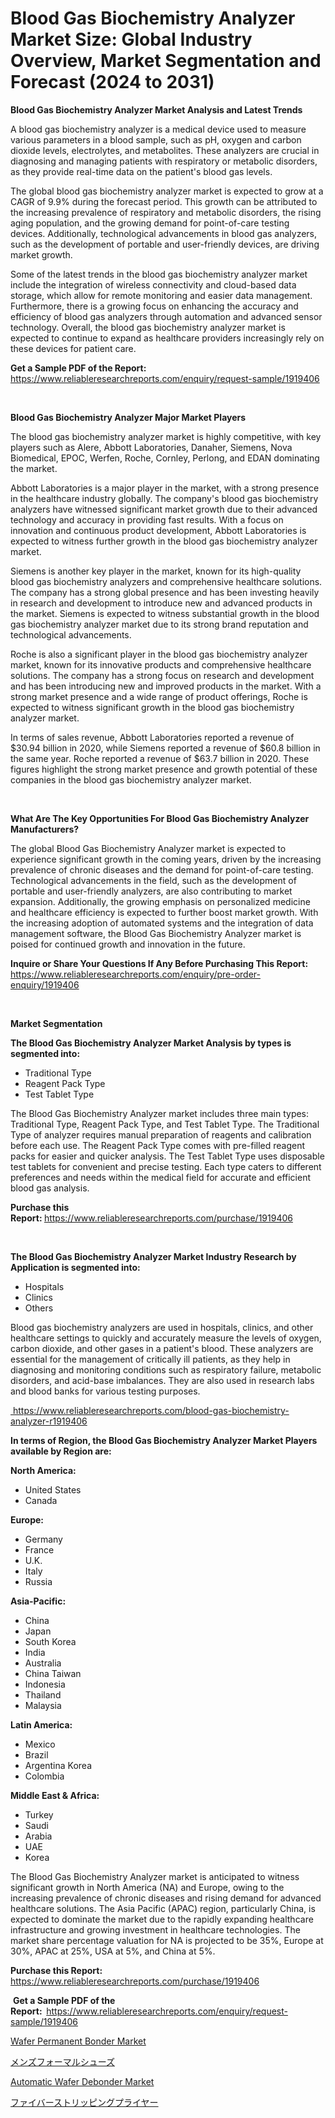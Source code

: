 <p><h1>Blood Gas Biochemistry Analyzer Market Size: Global Industry Overview, Market Segmentation and Forecast (2024 to 2031)</h1></p><p><strong>Blood Gas Biochemistry Analyzer Market Analysis and Latest Trends</strong></p>
<p><p>A blood gas biochemistry analyzer is a medical device used to measure various parameters in a blood sample, such as pH, oxygen and carbon dioxide levels, electrolytes, and metabolites. These analyzers are crucial in diagnosing and managing patients with respiratory or metabolic disorders, as they provide real-time data on the patient's blood gas levels.</p><p>The global blood gas biochemistry analyzer market is expected to grow at a CAGR of 9.9% during the forecast period. This growth can be attributed to the increasing prevalence of respiratory and metabolic disorders, the rising aging population, and the growing demand for point-of-care testing devices. Additionally, technological advancements in blood gas analyzers, such as the development of portable and user-friendly devices, are driving market growth.</p><p>Some of the latest trends in the blood gas biochemistry analyzer market include the integration of wireless connectivity and cloud-based data storage, which allow for remote monitoring and easier data management. Furthermore, there is a growing focus on enhancing the accuracy and efficiency of blood gas analyzers through automation and advanced sensor technology. Overall, the blood gas biochemistry analyzer market is expected to continue to expand as healthcare providers increasingly rely on these devices for patient care.</p></p>
<p><strong>Get a Sample PDF of the Report:&nbsp;</strong> <a href="https://www.reliableresearchreports.com/enquiry/request-sample/1919406">https://www.reliableresearchreports.com/enquiry/request-sample/1919406</a></p>
<p>&nbsp;</p>
<p><strong>Blood Gas Biochemistry Analyzer Major Market Players</strong></p>
<p><p>The blood gas biochemistry analyzer market is highly competitive, with key players such as Alere, Abbott Laboratories, Danaher, Siemens, Nova Biomedical, EPOC, Werfen, Roche, Cornley, Perlong, and EDAN dominating the market.</p><p>Abbott Laboratories is a major player in the market, with a strong presence in the healthcare industry globally. The company's blood gas biochemistry analyzers have witnessed significant market growth due to their advanced technology and accuracy in providing fast results. With a focus on innovation and continuous product development, Abbott Laboratories is expected to witness further growth in the blood gas biochemistry analyzer market.</p><p>Siemens is another key player in the market, known for its high-quality blood gas biochemistry analyzers and comprehensive healthcare solutions. The company has a strong global presence and has been investing heavily in research and development to introduce new and advanced products in the market. Siemens is expected to witness substantial growth in the blood gas biochemistry analyzer market due to its strong brand reputation and technological advancements.</p><p>Roche is also a significant player in the blood gas biochemistry analyzer market, known for its innovative products and comprehensive healthcare solutions. The company has a strong focus on research and development and has been introducing new and improved products in the market. With a strong market presence and a wide range of product offerings, Roche is expected to witness significant growth in the blood gas biochemistry analyzer market.</p><p>In terms of sales revenue, Abbott Laboratories reported a revenue of $30.94 billion in 2020, while Siemens reported a revenue of $60.8 billion in the same year. Roche reported a revenue of $63.7 billion in 2020. These figures highlight the strong market presence and growth potential of these companies in the blood gas biochemistry analyzer market.</p></p>
<p>&nbsp;</p>
<p><strong>What Are The Key Opportunities For Blood Gas Biochemistry Analyzer Manufacturers?</strong></p>
<p><p>The global Blood Gas Biochemistry Analyzer market is expected to experience significant growth in the coming years, driven by the increasing prevalence of chronic diseases and the demand for point-of-care testing. Technological advancements in the field, such as the development of portable and user-friendly analyzers, are also contributing to market expansion. Additionally, the growing emphasis on personalized medicine and healthcare efficiency is expected to further boost market growth. With the increasing adoption of automated systems and the integration of data management software, the Blood Gas Biochemistry Analyzer market is poised for continued growth and innovation in the future.</p></p>
<p><strong>Inquire or Share Your Questions If Any Before Purchasing This Report:</strong> <a href="https://www.reliableresearchreports.com/enquiry/pre-order-enquiry/1919406">https://www.reliableresearchreports.com/enquiry/pre-order-enquiry/1919406</a></p>
<p>&nbsp;</p>
<p><strong>Market Segmentation</strong></p>
<p><strong>The Blood Gas Biochemistry Analyzer Market Analysis by types is segmented into:</strong></p>
<p><ul><li>Traditional Type</li><li>Reagent Pack Type</li><li>Test Tablet Type</li></ul></p>
<p><p>The Blood Gas Biochemistry Analyzer market includes three main types: Traditional Type, Reagent Pack Type, and Test Tablet Type. The Traditional Type of analyzer requires manual preparation of reagents and calibration before each use. The Reagent Pack Type comes with pre-filled reagent packs for easier and quicker analysis. The Test Tablet Type uses disposable test tablets for convenient and precise testing. Each type caters to different preferences and needs within the medical field for accurate and efficient blood gas analysis.</p></p>
<p><strong>Purchase this Report:&nbsp;</strong><a href="https://www.reliableresearchreports.com/purchase/1919406">https://www.reliableresearchreports.com/purchase/1919406</a></p>
<p>&nbsp;</p>
<p><strong>The Blood Gas Biochemistry Analyzer Market Industry Research by Application is segmented into:</strong></p>
<p><ul><li>Hospitals</li><li>Clinics</li><li>Others</li></ul></p>
<p><p>Blood gas biochemistry analyzers are used in hospitals, clinics, and other healthcare settings to quickly and accurately measure the levels of oxygen, carbon dioxide, and other gases in a patient's blood. These analyzers are essential for the management of critically ill patients, as they help in diagnosing and monitoring conditions such as respiratory failure, metabolic disorders, and acid-base imbalances. They are also used in research labs and blood banks for various testing purposes.</p></p>
<p><a href="https://www.reliableresearchreports.com/blood-gas-biochemistry-analyzer-r1919406">&nbsp;https://www.reliableresearchreports.com/blood-gas-biochemistry-analyzer-r1919406</a></p>
<p><strong>In terms of Region, the Blood Gas Biochemistry Analyzer Market Players available by Region are:</strong></p>
<p>
    <p> <strong> North America: </strong>
        <ul>
            <li>United States</li>
            <li>Canada</li>
        </ul>
        </p> 
    <p> <strong> Europe: </strong>
        <ul>
            <li>Germany</li>
            <li>France</li>
            <li>U.K.</li>
            <li>Italy</li>
            <li>Russia</li>
        </ul>
        </p> 
    <p> <strong> Asia-Pacific: </strong>
        <ul>
            <li>China</li>
            <li>Japan</li>
            <li>South Korea</li>
            <li>India</li>
            <li>Australia</li>
            <li>China Taiwan</li>
            <li>Indonesia</li>
            <li>Thailand</li>
            <li>Malaysia</li>
        </ul>
        </p> 
    <p> <strong> Latin America: </strong>
        <ul>
            <li>Mexico</li>
            <li>Brazil</li>
            <li>Argentina Korea</li>
            <li>Colombia</li>
        </ul>
        </p> 
    <p> <strong> Middle East & Africa: </strong>
        <ul>
            <li>Turkey</li>
            <li>Saudi</li>
            <li>Arabia</li>
            <li>UAE</li>
            <li>Korea</li>
        </ul>
    </p>
    </p>
<p><p>The Blood Gas Biochemistry Analyzer market is anticipated to witness significant growth in North America (NA) and Europe, owing to the increasing prevalence of chronic diseases and rising demand for advanced healthcare solutions. The Asia Pacific (APAC) region, particularly China, is expected to dominate the market due to the rapidly expanding healthcare infrastructure and growing investment in healthcare technologies. The market share percentage valuation for NA is projected to be 35%, Europe at 30%, APAC at 25%, USA at 5%, and China at 5%.</p></p>
<p><strong>Purchase this Report: </strong><a href="https://www.reliableresearchreports.com/purchase/1919406">https://www.reliableresearchreports.com/purchase/1919406</a></p>
<p>&nbsp;<strong>Get a Sample PDF of the Report:&nbsp;&nbsp;</strong><a href="https://www.reliableresearchreports.com/enquiry/request-sample/1919406">https://www.reliableresearchreports.com/enquiry/request-sample/1919406</a></p>
<p><strong></strong></p>
<p><p><a href="https://github.com/globismark/Market-Research-Report-List-4/blob/main/wafer-permanent-bonder-market.md">Wafer Permanent Bonder Market</a></p><p><a href="https://github.com/avwofrml53535/Market-Research-Report-List-2/blob/main/7522085170258.md">メンズフォーマルシューズ</a></p><p><a href="https://github.com/bobicer/Market-Research-Report-List-4/blob/main/automatic-wafer-debonder-market.md">Automatic Wafer Debonder Market</a></p><p><a href="https://github.com/vtbvgl20191192/Market-Research-Report-List-2/blob/main/8382575170259.md">ファイバーストリッピングプライヤー</a></p></p>